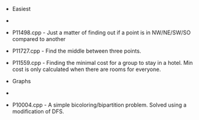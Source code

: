 - Easiest
-
- P11498.cpp - Just a matter of finding out if a point is in NW/NE/SW/SO compared to another
- P11727.cpp - Find the middle between three points.
- P11559.cpp - Finding the minimal cost for a group to stay in a hotel. Min cost is only calculated when there are rooms for everyone.


- Graphs
- 
- P10004.cpp - A simple bicoloring/bipartition problem. Solved using a modification of DFS.
